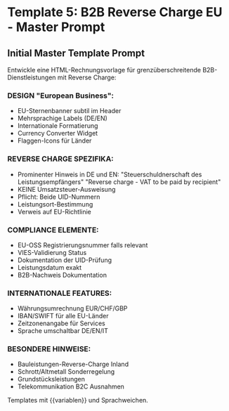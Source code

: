 # Template 5: B2B Reverse Charge EU - Master Prompt

## Initial Master Template Prompt

Entwickle eine HTML-Rechnungsvorlage für grenzüberschreitende B2B-Dienstleistungen mit Reverse Charge:

### DESIGN "European Business":
- EU-Sternenbanner subtil im Header
- Mehrsprachige Labels (DE/EN)
- Internationale Formatierung
- Currency Converter Widget
- Flaggen-Icons für Länder

### REVERSE CHARGE SPEZIFIKA:
- Prominenter Hinweis in DE und EN:
  "Steuerschuldnerschaft des Leistungsempfängers"
  "Reverse charge - VAT to be paid by recipient"
- KEINE Umsatzsteuer-Ausweisung
- Pflicht: Beide UID-Nummern
- Leistungsort-Bestimmung
- Verweis auf EU-Richtlinie

### COMPLIANCE ELEMENTE:
- EU-OSS Registrierungsnummer falls relevant
- VIES-Validierung Status
- Dokumentation der UID-Prüfung
- Leistungsdatum exakt
- B2B-Nachweis Dokumentation

### INTERNATIONALE FEATURES:
- Währungsumrechnung EUR/CHF/GBP
- IBAN/SWIFT für alle EU-Länder
- Zeitzonenangabe für Services
- Sprache umschaltbar DE/EN/IT

### BESONDERE HINWEISE:
- Bauleistungen-Reverse-Charge Inland
- Schrott/Altmetall Sonderregelung
- Grundstücksleistungen
- Telekommunikation B2C Ausnahmen

Templates mit {{variablen}} und Sprachweichen.